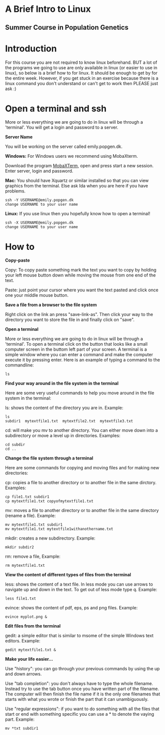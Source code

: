 # A Brief Intro to Linux

## Summer Course in Population Genetics

# Introduction

For this course you are not required to know linux beforehand. BUT a lot of the programs we going to use are only available in linux (or easier to use in linux), so below is a brief how to for linux. It should be enough to get by for the entire week. However, if you get stuck in an exercise because there is a linux command you don't understand or can't get to work then PLEASE just ask :)

# Open a terminal and ssh
More or less everything we are going to do in linux will be through a 'terminal'. You will get a login and password to a server.

**Server Name**

You will be working on the server called emily.popgen.dk.

**Windows:**
For Windows users we recommend using MobaXterm.

Download the program [MobaXTerm](http://mobaxterm.mobatek.net/download-home-edition.html), open and press start a new session. Enter server, login and password.

**Mac:**
You should have Xquartz or similar installed so that you can view graphics from the terminal. Else ask Ida when you are here if you have problems.

```
ssh -Y USERNAME@emily.popgen.dk
change USERNAME to your user name
```

**Linux:**
If you use linux then you hopefully know how to open a terminal!

```
ssh -X USERNAME@emily.popgen.dk
change USERNAME to your user name
```

# How to

**Copy-paste**

Copy: To copy paste something mark the text you want to copy by holding your left mouse button down while moving the mouse from one end of the text.

Paste: just point your cursor where you want the text pasted and click once one your middle mouse button.

**Save a file from a browser to the file system**

Right click on the link an press "save-link-as". Then click your way to the directory you want to store the file in and finally click on "save".

**Open a terminal**

More or less everything we are going to do in linux will be through a 'terminal'. To open a terminal click on the button that looks like a small computer screen in the buttom left part of your screen. A terminal is a simple window where you can enter a command and make the computer execute it by pressing enter. Here is an example of typing a command to the commandline:

```
ls
```

**Find your way around in the file system in the terminal**

Here are some very useful commands to help you move around in the file system in the terminal:

ls: shows the content of the directory you are in. Example:

```
ls
subdir1  mytextfile1.txt  mytextfile2.txt  mytextfile3.txt
```

cd: will make you mv to another directory. You can either move down into a subdirectory or move a level up in directories. Examples:

```
cd subdir
cd ..
```

**Change the file system through a terminal**

Here are some commands for copying and moving files and for making new directories:

cp: copies a file to another directory or to another file in the same dirctory. Examples:

```
cp file1.txt subdir1
cp mytextfile1.txt copyofmytextfile1.txt
```

mv: moves a file to another directory or to another file in the same directory (rename a file). Example:
``` 
mv mytextfile1.txt subdir1
mv mytextfile1.txt mytextfile1withanothername.txt
```

mkdir: creates a new subdirectory. Example:

```
mkdir subdir2
```

rm: remove a file, Example:

```
rm mytextfile1.txt
```

**View the content of different types of files from the terminal**

less: shows the content of a text file. In less mode you can use arrows to navigate up and down in the text. To get out of less mode type q. Example:

```
less file1.txt
```

evince: shows the content of pdf, eps, ps and png files. Example:

```
evince myplot.png &
```

**Edit files from the terminal**

gedit: a simple editor that is similar to msome of the simple Windows text editors. Example:

```
gedit mytextfile1.txt &
```

**Make your life easier...**

Use "history": you can go through your previous commands by using the up and down arrows.

Use "tab completion": you don't always have to type the whole filename. Instead try to use the tab button once you have written part of the filename. The computer will then finish the file name if it is the only one filenames that starts with what you wrote or finish the part that it can unambiguously.

Use "regular expressions": if you want to do something with all the files that start or end with something specific you can use a * to denote the vaying part. Example:

```
mv *txt subdir1
```
